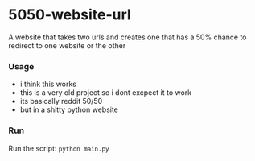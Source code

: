 # 5050-website-url
A website that takes two urls and creates one that has a 50% chance to redirect to one website or the other

### Usage
- i think this works
- this is a very old project so i dont excpect it to work
- its basically reddit 50/50 
- but in a shitty python website

### Run
Run the script: ```python main.py```
